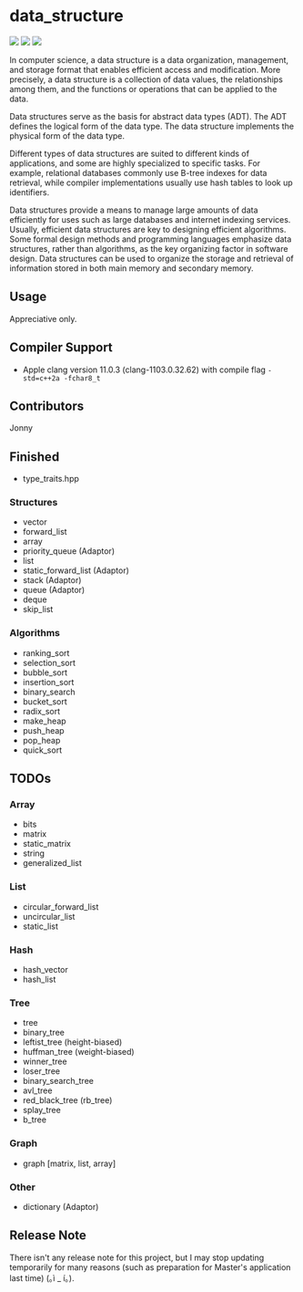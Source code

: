 # data_structure #

![](https://img.shields.io/badge/Build-Pending-Yellow.svg)
![](https://img.shields.io/badge/Contributors-1-BrightGreen.svg)
![](https://img.shields.io/badge/License-Apache%202.0-green.svg)

In computer science, a data structure is a data organization, management, and storage format that enables efficient access and modification. More precisely, a data structure is a collection of data values, the relationships among them, and the functions or operations that can be applied to the data.

Data structures serve as the basis for abstract data types (ADT). The ADT defines the logical form of the data type. The data structure implements the physical form of the data type.

Different types of data structures are suited to different kinds of applications, and some are highly specialized to specific tasks. For example, relational databases commonly use B-tree indexes for data retrieval, while compiler implementations usually use hash tables to look up identifiers.

Data structures provide a means to manage large amounts of data efficiently for uses such as large databases and internet indexing services. Usually, efficient data structures are key to designing efficient algorithms. Some formal design methods and programming languages emphasize data structures, rather than algorithms, as the key organizing factor in software design. Data structures can be used to organize the storage and retrieval of information stored in both main memory and secondary memory.

## Usage ##

Appreciative only.

## Compiler Support ##

- Apple clang version 11.0.3 (clang-1103.0.32.62) with compile flag `-std=c++2a -fchar8_t`

## Contributors ##

Jonny

## Finished ##

- type_traits.hpp

### Structures ###

- vector
- forward_list
- array
- priority_queue (Adaptor)
- list
- static_forward_list (Adaptor)
- stack (Adaptor)
- queue (Adaptor)
- deque
- skip_list

### Algorithms ###

- ranking_sort
- selection_sort
- bubble_sort
- insertion_sort
- binary_search
- bucket_sort
- radix_sort
- make_heap
- push_heap
- pop_heap
- quick_sort

## TODOs ##

### Array ###
- bits
- matrix
- static_matrix
- string
- generalized_list

### List ###
- circular_forward_list
- uncircular_list
- static_list

### Hash ###
- hash_vector
- hash_list

### Tree ###
- tree
- binary_tree
- leftist_tree (height-biased)
- huffman_tree (weight-biased)
- winner_tree
- loser_tree
- binary_search_tree
- avl_tree
- red_black_tree (rb_tree)
- splay_tree
- b_tree

### Graph ###
- graph [matrix, list, array]

### Other ###
- dictionary (Adaptor)

## Release Note ##

There isn't any release note for this project, but I may stop updating temporarily for many reasons (such as preparation for Master's application last time) (｡ì _ í｡).
